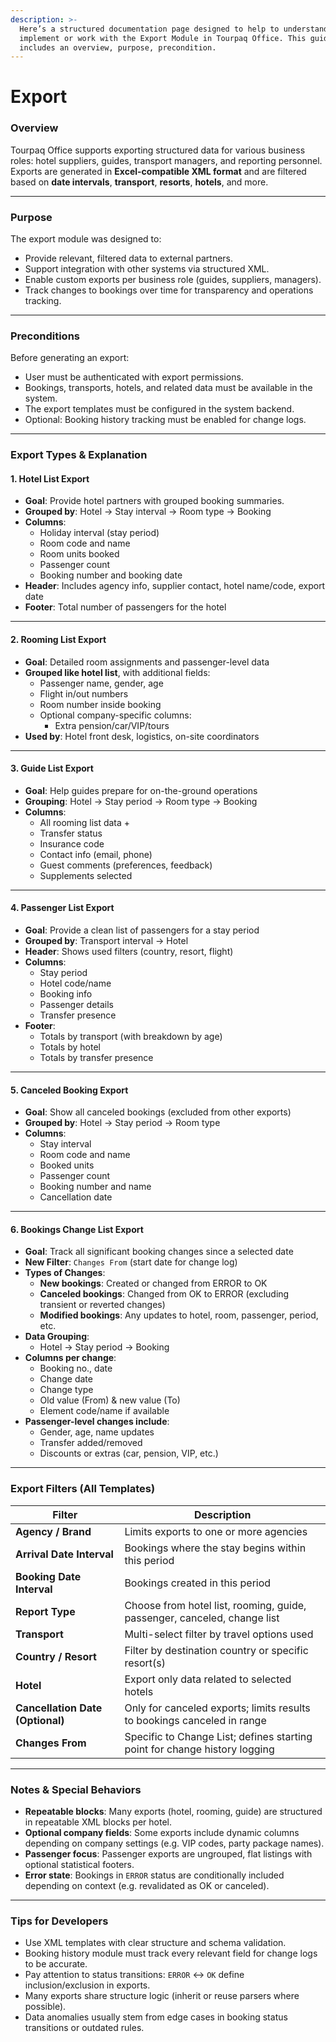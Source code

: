 ```yaml
---
description: >-
  Here’s a structured documentation page designed to help to understand and
  implement or work with the Export Module in Tourpaq Office. This guide
  includes an overview, purpose, precondition.
---
```


# Export

### Overview

Tourpaq Office supports exporting structured data for various business roles: hotel suppliers, guides, transport managers, and reporting personnel. Exports are generated in **Excel-compatible XML format** and are filtered based on **date intervals**, **transport**, **resorts**, **hotels**, and more.

***

### Purpose

The export module was designed to:

* Provide relevant, filtered data to external partners.
* Support integration with other systems via structured XML.
* Enable custom exports per business role (guides, suppliers, managers).
* Track changes to bookings over time for transparency and operations tracking.

***

### Preconditions

Before generating an export:

* User must be authenticated with export permissions.
* Bookings, transports, hotels, and related data must be available in the system.
* The export templates must be configured in the system backend.
* Optional: Booking history tracking must be enabled for change logs.

***

### Export Types & Explanation

#### 1. **Hotel List Export**

* **Goal**: Provide hotel partners with grouped booking summaries.
* **Grouped by**: Hotel → Stay interval → Room type → Booking
* **Columns**:
  * Holiday interval (stay period)
  * Room code and name
  * Room units booked
  * Passenger count
  * Booking number and booking date
* **Header**: Includes agency info, supplier contact, hotel name/code, export date
* **Footer**: Total number of passengers for the hotel

***

#### 2. **Rooming List Export**

* **Goal**: Detailed room assignments and passenger-level data
* **Grouped like hotel list**, with additional fields:
  * Passenger name, gender, age
  * Flight in/out numbers
  * Room number inside booking
  * Optional company-specific columns:
    * Extra pension/car/VIP/tours
* **Used by**: Hotel front desk, logistics, on-site coordinators

***

#### 3. **Guide List Export**

* **Goal**: Help guides prepare for on-the-ground operations
* **Grouping**: Hotel → Stay period → Room type → Booking
* **Columns**:
  * All rooming list data +
  * Transfer status
  * Insurance code
  * Contact info (email, phone)
  * Guest comments (preferences, feedback)
  * Supplements selected

***

#### 4. **Passenger List Export**

* **Goal**: Provide a clean list of passengers for a stay period
* **Grouped by**: Transport interval → Hotel
* **Header**: Shows used filters (country, resort, flight)
* **Columns**:
  * Stay period
  * Hotel code/name
  * Booking info
  * Passenger details
  * Transfer presence
* **Footer**:
  * Totals by transport (with breakdown by age)
  * Totals by hotel
  * Totals by transfer presence

***

#### 5. **Canceled Booking Export**

* **Goal**: Show all canceled bookings (excluded from other exports)
* **Grouped by**: Hotel → Stay period → Room type
* **Columns**:
  * Stay interval
  * Room code and name
  * Booked units
  * Passenger count
  * Booking number and name
  * Cancellation date

***

#### 6. **Bookings Change List Export**

* **Goal**: Track all significant booking changes since a selected date
* **New Filter**: `Changes From` (start date for change log)
* **Types of Changes**:
  * **New bookings**: Created or changed from ERROR to OK
  * **Canceled bookings**: Changed from OK to ERROR (excluding transient or reverted changes)
  * **Modified bookings**: Any updates to hotel, room, passenger, period, etc.
* **Data Grouping**:
  * Hotel → Stay period → Booking
* **Columns per change**:
  * Booking no., date
  * Change date
  * Change type
  * Old value (From) & new value (To)
  * Element code/name if available
* **Passenger-level changes include**:
  * Gender, age, name updates
  * Transfer added/removed
  * Discounts or extras (car, pension, VIP, etc.)

***

### Export Filters (All Templates)

| Filter                           | Description                                                                |
| -------------------------------- | -------------------------------------------------------------------------- |
| **Agency / Brand**               | Limits exports to one or more agencies                                     |
| **Arrival Date Interval**        | Bookings where the stay begins within this period                          |
| **Booking Date Interval**        | Bookings created in this period                                            |
| **Report Type**                  | Choose from hotel list, rooming, guide, passenger, canceled, change list   |
| **Transport**                    | Multi-select filter by travel options used                                 |
| **Country / Resort**             | Filter by destination country or specific resort(s)                        |
| **Hotel**                        | Export only data related to selected hotels                                |
| **Cancellation Date (Optional)** | Only for canceled exports; limits results to bookings canceled in range    |
| **Changes From**                 | Specific to Change List; defines starting point for change history logging |

***

### Notes & Special Behaviors

* **Repeatable blocks**: Many exports (hotel, rooming, guide) are structured in repeatable XML blocks per hotel.
* **Optional company fields**: Some exports include dynamic columns depending on company settings (e.g. VIP codes, party package names).
* **Passenger focus**: Passenger exports are ungrouped, flat listings with optional statistical footers.
* **Error state**: Bookings in `ERROR` status are conditionally included depending on context (e.g. revalidated as OK or canceled).

***

### Tips for Developers

* Use XML templates with clear structure and schema validation.
* Booking history module must track every relevant field for change logs to be accurate.
* Pay attention to status transitions: `ERROR` ↔ `OK` define inclusion/exclusion in exports.
* Many exports share structure logic (inherit or reuse parsers where possible).
* Data anomalies usually stem from edge cases in booking status transitions or outdated rules.
